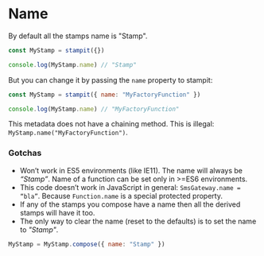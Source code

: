 # Name

By default all the stamps name is "Stamp".

```javascript
const MyStamp = stampit({})

console.log(MyStamp.name) // "Stamp"
```

But you can change it by passing the `name` property to stampit:

```javascript
const MyStamp = stampit({ name: "MyFactoryFunction" })

console.log(MyStamp.name) // "MyFactoryFunction"
```

This metadata does not have a chaining method. This is illegal: `MyStamp.name("MyFactoryFunction")`.

### **Gotchas**

* Won’t work in ES5 environments \(like IE11\). The name will always be _“Stamp”_. Name of a function can be set only in &gt;=ES6 environments.
* This code doesn’t work in JavaScript in general: `SmsGateway.name = “bla”`. Because `Function.name` is a special protected property.
* If any of the stamps you compose have a name then all the derived stamps will have it too.
* The only way to clear the name \(reset to the defaults\) is to set the name to _"Stamp"_.

```javascript
MyStamp = MyStamp.compose({ name: "Stamp" })
```

